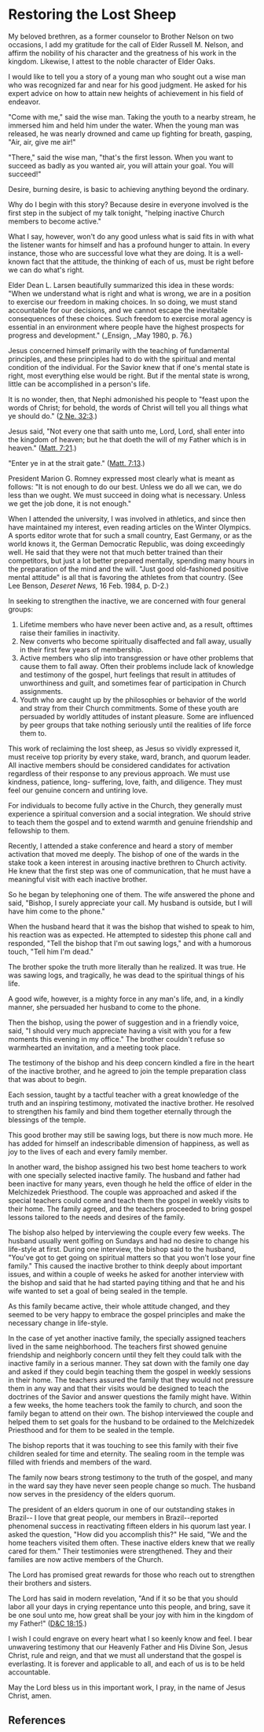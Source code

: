 # Restoring the Lost Sheep

My beloved brethren, as a former counselor to Brother Nelson on two occasions,
I add my gratitude for the call of Elder Russell M. Nelson, and affirm the
nobility of his character and the greatness of his work in the kingdom.
Likewise, I attest to the noble character of Elder Oaks.

I would like to tell you a story of a young man who sought out a wise man who
was recognized far and near for his good judgment. He asked for his expert
advice on how to attain new heights of achievement in his field of endeavor.

"Come with me," said the wise man. Taking the youth to a nearby stream, he
immersed him and held him under the water. When the young man was released, he
was nearly drowned and came up fighting for breath, gasping, "Air, air, give
me air!"

"There," said the wise man, "that's the first lesson. When you want to succeed
as badly as you wanted air, you will attain your goal. You will succeed!"

Desire, burning desire, is basic to achieving anything beyond the ordinary.

Why do I begin with this story? Because desire in everyone involved is the
first step in the subject of my talk tonight, "helping inactive Church members
to become active."

What I say, however, won't do any good unless what is said fits in with what
the listener wants for himself and has a profound hunger to attain. In every
instance, those who are successful love what they are doing. It is a well-
known fact that the attitude, the thinking of each of us, must be right before
we can do what's right.

Elder Dean L. Larsen beautifully summarized this idea in these words: "When we
understand what is right and what is wrong, we are in a position to exercise
our freedom in making choices. In so doing, we must stand accountable for our
decisions, and we cannot escape the inevitable consequences of these choices.
Such freedom to exercise moral agency is essential in an environment where
people have the highest prospects for progress and development." (_Ensign,
_May 1980, p. 76.)

Jesus concerned himself primarily with the teaching of fundamental principles,
and these principles had to do with the spiritual and mental condition of the
individual. For the Savior knew that if one's mental state is right, most
everything else would be right. But if the mental state is wrong, little can
be accomplished in a person's life.

It is no wonder, then, that Nephi admonished his people to "feast upon the
words of Christ; for behold, the words of Christ will tell you all things what
ye should do." ([2 Ne. 32:3](/scriptures/bofm/2-ne/32.3?lang=eng#2).)

Jesus said, "Not every one that saith unto me, Lord, Lord, shall enter into
the kingdom of heaven; but he that doeth the will of my Father which is in
heaven." ([Matt. 7:21](/scriptures/nt/matt/7.21?lang=eng#20).)

"Enter ye in at the strait gate." ([Matt.
7:13](/scriptures/nt/matt/7.13?lang=eng#12).)

President Marion G. Romney expressed most clearly what is meant as follows:
"It is not enough to do our best. Unless we do all we can, we do less than we
ought. We must succeed in doing what is necessary. Unless we get the job done,
it is not enough."

When I attended the university, I was involved in athletics, and since then
have maintained my interest, even reading articles on the Winter Olympics. A
sports editor wrote that for such a small country, East Germany, or as the
world knows it, the German Democratic Republic, was doing exceedingly well. He
said that they were not that much better trained than their competitors, but
just a lot better prepared mentally, spending many hours in the preparation of
the mind and the will. "Just good old-fashioned positive mental attitude" is
all that is favoring the athletes from that country. (See Lee Benson, _Deseret
News,_ 16 Feb. 1984, p. D-2.)

In seeking to strengthen the inactive, we are concerned with four general
groups:

  1. Lifetime members who have never been active and, as a result, ofttimes raise their families in inactivity. 
  2. New converts who become spiritually disaffected and fall away, usually in their first few years of membership. 
  3. Active members who slip into transgression or have other problems that cause them to fall away. Often their problems include lack of knowledge and testimony of the gospel, hurt feelings that result in attitudes of unworthiness and guilt, and sometimes fear of participation in Church assignments. 
  4. Youth who are caught up by the philosophies or behavior of the world and stray from their Church commitments. Some of these youth are persuaded by worldly attitudes of instant pleasure. Some are influenced by peer groups that take nothing seriously until the realities of life force them to. 

This work of reclaiming the lost sheep, as Jesus so vividly expressed it, must
receive top priority by every stake, ward, branch, and quorum leader. All
inactive members should be considered candidates for activation regardless of
their response to any previous approach. We must use kindness, patience, long-
suffering, love, faith, and diligence. They must feel our genuine concern and
untiring love.

For individuals to become fully active in the Church, they generally must
experience a spiritual conversion and a social integration. We should strive
to teach them the gospel and to extend warmth and genuine friendship and
fellowship to them.

Recently, I attended a stake conference and heard a story of member activation
that moved me deeply. The bishop of one of the wards in the stake took a keen
interest in arousing inactive brethren to Church activity. He knew that the
first step was one of communication, that he must have a meaningful visit with
each inactive brother.

So he began by telephoning one of them. The wife answered the phone and said,
"Bishop, I surely appreciate your call. My husband is outside, but I will have
him come to the phone."

When the husband heard that it was the bishop that wished to speak to him, his
reaction was as expected. He attempted to sidestep this phone call and
responded, "Tell the bishop that I'm out sawing logs," and with a humorous
touch, "Tell him I'm dead."

The brother spoke the truth more literally than he realized. It was true. He
was sawing logs, and tragically, he was dead to the spiritual things of his
life.

A good wife, however, is a mighty force in any man's life, and, in a kindly
manner, she persuaded her husband to come to the phone.

Then the bishop, using the power of suggestion and in a friendly voice, said,
"I should very much appreciate having a visit with you for a few moments this
evening in my office." The brother couldn't refuse so warmhearted an
invitation, and a meeting took place.

The testimony of the bishop and his deep concern kindled a fire in the heart
of the inactive brother, and he agreed to join the temple preparation class
that was about to begin.

Each session, taught by a tactful teacher with a great knowledge of the truth
and an inspiring testimony, motivated the inactive brother. He resolved to
strengthen his family and bind them together eternally through the blessings
of the temple.

This good brother may still be sawing logs, but there is now much more. He has
added for himself an indescribable dimension of happiness, as well as joy to
the lives of each and every family member.

In another ward, the bishop assigned his two best home teachers to work with
one specially selected inactive family. The husband and father had been
inactive for many years, even though he held the office of elder in the
Melchizedek Priesthood. The couple was approached and asked if the special
teachers could come and teach them the gospel in weekly visits to their home.
The family agreed, and the teachers proceeded to bring gospel lessons tailored
to the needs and desires of the family.

The bishop also helped by interviewing the couple every few weeks. The husband
usually went golfing on Sundays and had no desire to change his life-style at
first. During one interview, the bishop said to the husband, "You've got to
get going on spiritual matters so that you won't lose your fine family." This
caused the inactive brother to think deeply about important issues, and within
a couple of weeks he asked for another interview with the bishop and said that
he had started paying tithing and that he and his wife wanted to set a goal of
being sealed in the temple.

As this family became active, their whole attitude changed, and they seemed to
be very happy to embrace the gospel principles and make the necessary change
in life-style.

In the case of yet another inactive family, the specially assigned teachers
lived in the same neighborhood. The teachers first showed genuine friendship
and neighborly concern until they felt they could talk with the inactive
family in a serious manner. They sat down with the family one day and asked if
they could begin teaching them the gospel in weekly sessions in their home.
The teachers assured the family that they would not pressure them in any way
and that their visits would be designed to teach the doctrines of the Savior
and answer questions the family might have. Within a few weeks, the home
teachers took the family to church, and soon the family began to attend on
their own. The bishop interviewed the couple and helped them to set goals for
the husband to be ordained to the Melchizedek Priesthood and for them to be
sealed in the temple.

The bishop reports that it was touching to see this family with their five
children sealed for time and eternity. The sealing room in the temple was
filled with friends and members of the ward.

The family now bears strong testimony to the truth of the gospel, and many in
the ward say they have never seen people change so much. The husband now
serves in the presidency of the elders quorum.

The president of an elders quorum in one of our outstanding stakes in Brazil--
I love that great people, our members in Brazil--reported phenomenal success
in reactivating fifteen elders in his quorum last year. I asked the question,
"How did you accomplish this?" He said, "We and the home teachers visited them
often. These inactive elders knew that we really cared for them." Their
testimonies were strengthened. They and their families are now active members
of the Church.

The Lord has promised great rewards for those who reach out to strengthen
their brothers and sisters.

The Lord has said in modern revelation, "And if it so be that you should labor
all your days in crying repentance unto this people, and bring, save it be one
soul unto me, how great shall be your joy with him in the kingdom of my
Father!" ([D&amp;C 18:15](/scriptures/dc-testament/dc/18.15?lang=eng#14).)

I wish I could engrave on every heart what I so keenly know and feel. I bear
unwavering testimony that our Heavenly Father and His Divine Son, Jesus
Christ, rule and reign, and that we must all understand that the gospel is
everlasting. It is forever and applicable to all, and each of us is to be held
accountable.

May the Lord bless us in this important work, I pray, in the name of Jesus
Christ, amen.

## References


